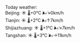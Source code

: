 Today weather:  
Beijing: ☀️ 🌡️+0°C 🌬️↘0km/h  
Tianjin: ☀️ 🌡️+2°C 🌬️↑7km/h  
Shijiazhuang: ☀️ 🌡️+1°C 🌬️↘7km/h  
Tangshan: ☀️ 🌡️+3°C 🌬️→11km/h  
